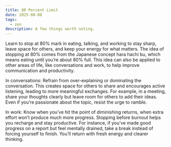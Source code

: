 ```yaml
---
title: 80 Percent Limit
date: 2025-08-08
tags:
  - zen
description: A few things worth noting.
---
```


Learn to stop at 80% mark in eating, talking, and working to stay sharp, leave space for others, and keep your energy for what matters. The idea of stopping at 80% comes from the Japanese concept hara hachi bu, which means eating until you’re about 80% full. This idea can also be applied to other areas of life, like conversations and work, to help improve communication and productivity.

In conversations: Refrain from over-explaining or dominating the conversation. This creates space for others to share and encourages active listening, leading to more meaningful exchanges. For example, in a meeting, share your thoughts clearly but leave room for others to add their ideas. Even if you’re passionate about the topic, resist the urge to ramble.

In work: Know when you’ve hit the point of diminishing returns, when extra effort won’t produce much more progress. Stopping before burnout helps you recharge and stay productive. For instance, if you’ve made good progress on a report but feel mentally drained, take a break instead of forcing yourself to finish. You’ll return with fresh energy and clearer thinking.
